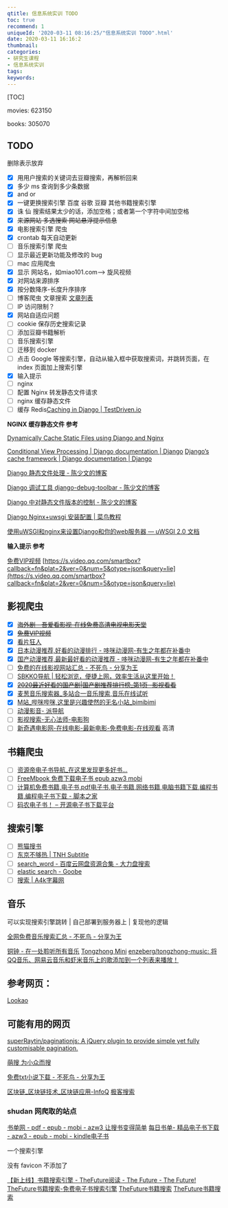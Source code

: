 ```yaml
---
qtitle: 信息系统实训 TODO
toc: true
recommend: 1
uniqueId: '2020-03-11 08:16:25/"信息系统实训 TODO".html'
date: 2020-03-11 16:16:2
thumbnail:
categories:
- 研究生课程
- 信息系统实训
tags:
keywords:
---
```


[TOC]

<!--more-->

movies: 623150

books: 305070

## TODO

删除表示放弃

- [x] 用用户搜索的关键词去豆瓣搜索，再解析回来
- [x] 多少 ms 查询到多少条数据
- [x] and or
- [x] 一键更换搜索引擎  百度 谷歌 豆瓣 其他书籍搜索引擎
- [x] 诛 仙  搜索结果太少的话，添加空格；或者第一个字符中间加空格
- [x] ~~来源网站 多选搜索 网站悬浮提示信息~~
- [x] 电影搜索引擎  爬虫
- [x] crontab 每天自动更新
- [ ] 音乐搜索引擎  爬虫
- [ ] 显示最近更新功能及修改的 bug
- [ ] mac 应用爬虫
- [x] 显示 网站名，如miao101.com-->  旋风视频
- [x]  对网站来源排序
- [x] 按分数降序-长度升序排序
- [ ] 博客爬虫 文章搜索 [文章列表](https://python.freelycode.com/contribution/list/0?page_no=102) 
- [ ] IP 访问限制？
- [x] 网站自适应问题
- [ ] cookie 保存历史搜索记录
- [ ] 添加豆瓣书籍解析
- [ ] 音乐搜索引擎 
- [ ] 迁移到 docker
- [ ] 点击 Google 等搜索引擎，自动从输入框中获取搜索词，并跳转页面，在 index 页面加上搜索引擎
- [x] 输入提示
- [ ] nginx
- [ ] 配置 Nginx 转发静态文件请求
- [ ] nginx 缓存静态文件
- [ ] 缓存 Redis[Caching in Django | TestDriven.io](https://testdriven.io/blog/django-caching/#objectives)

**NGINX 缓存静态文件 参考**

[Dynamically Cache Static Files using Django and Nginx](http://blog.thehumangeo.com/2013/05/01/dynamically-cache-static-files-using-django-and-nginx/)

[Conditional View Processing | Django documentation | Django](https://docs.djangoproject.com/en/3.0/topics/conditional-view-processing/)
[Django’s cache framework | Django documentation | Django](https://docs.djangoproject.com/en/3.0/topics/cache/)

[Django 静态文件处理 - 陈少文的博客](https://www.chenshaowen.com/blog/django-static-file-processing.html#3-%E5%BC%80%E5%8F%91%E7%8E%AF%E5%A2%83%E9%85%8D%E7%BD%AE)

[Django 调试工具 django-debug-toolbar - 陈少文的博客](https://www.chenshaowen.com/blog/django-debug-toolbar.html)

[Django 中对静态文件版本的控制 - 陈少文的博客](https://www.chenshaowen.com/blog/control-of-static-file-version-in-django.html)

[Django Nginx+uwsgi 安装配置 | 菜鸟教程](https://www.runoob.com/django/django-nginx-uwsgi.html)

[使用uWSGI和nginx来设置Django和你的web服务器 — uWSGI 2.0 文档](https://uwsgi-docs-zh.readthedocs.io/zh_CN/latest/tutorials/Django_and_nginx.html)



**输入提示 参考**

[免费VIP视频](http://xzzxz.cn/)
[https://s.video.qq.com/smartbox?callback=fn&plat=2&ver=0&num=5&otype=json&query=lie](https://s.video.qq.com/smartbox?callback=fn&plat=2&ver=0&num=5&otype=json&query=lie)

## 影视爬虫

- [x] ~~[海外剧 - 吾爱看影视-在线免费高清电视电影天堂](http://www.5aikp.com/type/26.html?btwaf=59010016)~~
- [x] ~~[免费VIP视频](http://xzzxz.cn/)~~
- [x] [看片狂人](https://www.kpkuang.com/)
- [x] [日本动漫推荐,好看的动漫排行 - 哆咪动漫网-有生之年都在补番中](http://www.duomimh.com/dongmantype/20/page/11.html)
- [x] [国产动漫推荐,最新最好看的动漫推荐 - 哆咪动漫网-有生之年都在补番中](http://www.duomimh.com/dongmantype/21.html)
- [ ] [免费的在线影视网站汇总 - 不死鸟 - 分享为王](https://hao.su/531/#menu_index_5)
- [ ] [SBKKO导航 | 轻松浏览，便捷上网，效率生活从这里开始！](https://nav.sbkko.com/#term-327)
- [x] ~~[2020最近好看的国产剧|国产剧推荐排行榜_第1页 -影视看看](https://www.yingshikk.com/Lmob/1.html)~~
- [x] [麦葱音乐搜索器_多站合一音乐搜索,音乐在线试听](https://kehu56.com/musics/)
- [x] [M站_哔咪哔咪,这里是兴趣使然的无名小站_bimibimi](http://www.bimibimi.me/?btwaf=34600358)
- [ ] [动漫影音- 派导航](https://www.pi001.com/category/acgtv/)
- [ ] [影视搜索-无心法师-电影狗](http://www.dianyinggou.com/so/%E6%97%A0%E5%BF%83%E6%B3%95%E5%B8%88)
- [ ] [新奇遇电影网-在线电影-最新电影-免费电影-在线观看](https://www.newqiyu.com/) 高清

## 书籍爬虫

- [ ] [资源帝电子书导航_在这里发现更多好书...](http://shu.ziyuandi.cn/)
- [ ] [FreeMbook 免费下载电子书 epub azw3 mobi](https://freembook.com/)
- [ ] [计算机免费书籍,电子书,pdf电子书,电子书籍,网络书籍,电脑书籍下载,编程书籍,编程电子书下载 - 脚本之家](https://www.jb51.net/books/)
- [ ] [码农电子书！ – 开源电子书下载平台](https://book.mzh.ren/)

## 搜索引擎

- [ ] [熊猫搜书](https://ebook.huzerui.com/#/)
- [ ] [东京不够热 | TNH Subtitle](https://www.tokyonothot.com/?hao.su)
- [ ] [search_word - 百度云网盘资源合集 - 大力盘搜索](https://dalipan.com/search?keyword=search_word&searchtype=1)
- [ ] [elastic search - Goobe](https://goobe.io/search.aspx?k=elastic+search)
- [ ] [搜索 | A4k字幕网](https://www.a4k.net/search?term=%E5%BC%82%E6%98%9F%E7%81%BE%E5%8F%98)

## 音乐

可以实现搜索引擎跳转 | 自己部署到服务器上 | 复现他的逻辑

[全网免费音乐搜索汇总 - 不死鸟 - 分享为王](https://hao.su/2217/)

[铜钟 - 在一处聆听所有音乐](http://tongzhong.xyz/search?keyword=%E7%BA%A2%E8%89%B2%E9%AB%98%E8%B7%9F%E9%9E%8B&type=song)
[Tongzhong Mini](http://mini.tongzhong.xyz/search?keyword=%E7%BA%A2%E8%89%B2%E9%AB%98%E8%B7%9F%E9%9E%8B)
[enzeberg/tongzhong-music: 将QQ音乐、网易云音乐和虾米音乐上的歌添加到一个列表来播放！](https://github.com/enzeberg/tongzhong-music)

## 参考网页：

[Lookao](https://lookao.com/)



## 可能有用的网页

[superRaytin/paginationjs: A jQuery plugin to provide simple yet fully customisable pagination.](https://github.com/superRaytin/paginationjs)

[萌搜 为小众而搜](https://mengso.com/)

[免费txt小说下载 - 不死鸟 - 分享为王](https://hao.su/2574/)



[区块链_区块链技术_区块链应用-InfoQ](https://www.infoq.cn/topic/Blockchain)
[极客搜索](https://s.geekbang.org/search/c=1/k=idea/t=)



### shudan 网爬取的站点

[书单网 - pdf - epub - mobi - azw3 让搜书变得简单](https://www.shudan.vip/)
[每日书单- 精品电子书下载 - azw3 - epub - mobi - kindle电子书](https://shudan.vip/)







一个搜索引擎

没有 favicon 不添加了

[【新上线】书籍搜索引擎 - TheFuture阅读 - The Future - The Future!](https://tfuture.azurewebsites.net/forum.php?mod=viewthread&tid=131&extra=page%3D1)
[TheFuture书籍搜索-免费电子书搜索引擎](https://bks.thefuture.top/)
[TheFuture书籍搜索](https://cocg.azurewebsites.net/book/)
[TheFuture书籍搜索](https://book.200091.xyz/)
